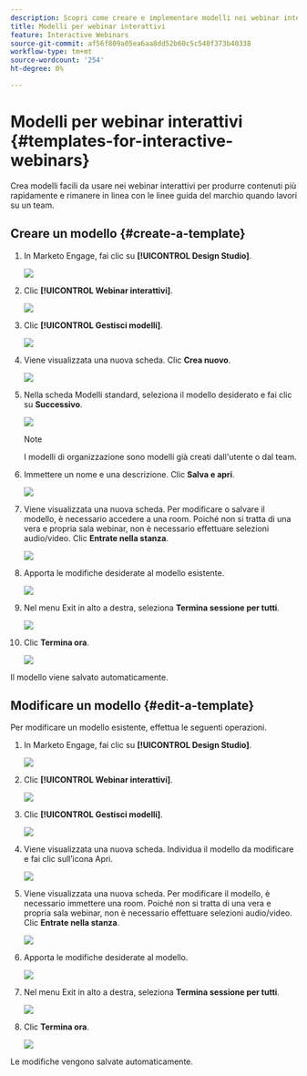 ```yaml
---
description: Scopri come creare e implementare modelli nei webinar interattivi.
title: Modelli per webinar interattivi
feature: Interactive Webinars
source-git-commit: af56f809a05ea6aa8dd52b60c5c540f373b40338
workflow-type: tm+mt
source-wordcount: '254'
ht-degree: 0%

---
```


# Modelli per webinar interattivi {#templates-for-interactive-webinars}

Crea modelli facili da usare nei webinar interattivi per produrre contenuti più rapidamente e rimanere in linea con le linee guida del marchio quando lavori su un team.

## Creare un modello {#create-a-template}

1. In Marketo Engage, fai clic su **[!UICONTROL Design Studio]**.

   ![](assets/templates-for-interactive-webinars-1.png)

1. Clic **[!UICONTROL Webinar interattivi]**.

   ![](assets/templates-for-interactive-webinars-2.png)

1. Clic **[!UICONTROL Gestisci modelli]**.

   ![](assets/templates-for-interactive-webinars-3.png)

1. Viene visualizzata una nuova scheda. Clic **Crea nuovo**.

   ![](assets/templates-for-interactive-webinars-4.png)

1. Nella scheda Modelli standard, seleziona il modello desiderato e fai clic su **Successivo**.

   ![](assets/templates-for-interactive-webinars-5.png)

   >[!NOTE]
   >
   >I modelli di organizzazione sono modelli già creati dall&#39;utente o dal team.

1. Immettere un nome e una descrizione. Clic **Salva e apri**.

   ![](assets/templates-for-interactive-webinars-6.png)

1. Viene visualizzata una nuova scheda. Per modificare o salvare il modello, è necessario accedere a una room. Poiché non si tratta di una vera e propria sala webinar, non è necessario effettuare selezioni audio/video. Clic **Entrate nella stanza**.

   ![](assets/templates-for-interactive-webinars-7.png)

1. Apporta le modifiche desiderate al modello esistente.

   ![](assets/templates-for-interactive-webinars-8.png)

1. Nel menu Exit in alto a destra, seleziona **Termina sessione per tutti**.

   ![](assets/templates-for-interactive-webinars-9.png)

1. Clic **Termina ora**.

   ![](assets/templates-for-interactive-webinars-10.png)

Il modello viene salvato automaticamente.

## Modificare un modello {#edit-a-template}

Per modificare un modello esistente, effettua le seguenti operazioni.

1. In Marketo Engage, fai clic su **[!UICONTROL Design Studio]**.

   ![](assets/templates-for-interactive-webinars-11.png)

1. Clic **[!UICONTROL Webinar interattivi]**.

   ![](assets/templates-for-interactive-webinars-12.png)

1. Clic **[!UICONTROL Gestisci modelli]**.

   ![](assets/templates-for-interactive-webinars-13.png)

1. Viene visualizzata una nuova scheda. Individua il modello da modificare e fai clic sull’icona Apri.

   ![](assets/templates-for-interactive-webinars-14.png)

1. Viene visualizzata una nuova scheda. Per modificare il modello, è necessario immettere una room. Poiché non si tratta di una vera e propria sala webinar, non è necessario effettuare selezioni audio/video. Clic **Entrate nella stanza**.

   ![](assets/templates-for-interactive-webinars-15.png)

1. Apporta le modifiche desiderate al modello.

   ![](assets/templates-for-interactive-webinars-16.png)

1. Nel menu Exit in alto a destra, seleziona **Termina sessione per tutti**.

   ![](assets/templates-for-interactive-webinars-17.png)

1. Clic **Termina ora**.

   ![](assets/templates-for-interactive-webinars-18.png)

Le modifiche vengono salvate automaticamente.
